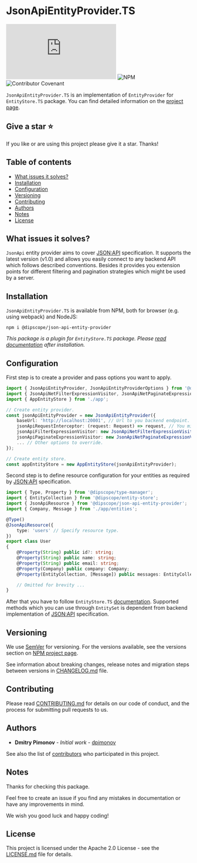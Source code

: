 # JsonApiEntityProvider.TS

![GitHub](https://img.shields.io/github/license/dipscope/JsonApiEntityProvider.TS) ![NPM](https://img.shields.io/npm/v/@dipscope/json-api-entity-provider) ![Contributor Covenant](https://img.shields.io/badge/Contributor%20Covenant-2.1-4baaaa.svg)

`JsonApiEntityProvider.TS` is an implementation of `EntityProvider` for `EntityStore.TS` package. You can find detailed information on the [project page](https://github.com/dipscope/EntityStore.TS).

## Give a star :star:

If you like or are using this project please give it a star. Thanks!

## Table of contents

* [What issues it solves?](#what-issues-it-solves)
* [Installation](#installation)
* [Configuration](#configuration)
* [Versioning](#versioning)
* [Contributing](#contributing)
* [Authors](#authors)
* [Notes](#notes)
* [License](#license)

## What issues it solves?

`JsonApi` entity provider aims to cover [JSON:API](https://jsonapi.org) specification. It supports the latest version (v1.0) and allows you easily connect to any backend API which follows described conventions. Besides it provides you extension points for different filtering and pagination strategies which might be used by a server.

## Installation

`JsonApiEntityProvider.TS` is available from NPM, both for browser (e.g. using webpack) and NodeJS:

```
npm i @dipscope/json-api-entity-provider
```

_This package is a plugin for `EntityStore.TS` package. Please [read documentation](https://github.com/dipscope/EntityStore.TS) after installation._

## Configuration

First step is to create a provider and pass options you want to apply.

```typescript
import { JsonApiEntityProvider, JsonApiEntityProviderOptions } from '@dipscope/json-api-entity-provider';
import { JsonApiNetFilterExpressionVisitor, JsonApiNetPaginateExpressionVisitor } from '@dipscope/json-api-entity-provider';
import { AppEntityStore } from './app';

// Create entity provider.
const jsonApiEntityProvider = new JsonApiEntityProvider({
    baseUrl: 'http://localhost:20001', // Url to you backend endpoint.
    jsonApiRequestInterceptor: (request: Request) => request, // You might intercept requests by adding headers. 
    jsonApiFilterExpressionVisitor: new JsonApiNetFilterExpressionVisitor(), // You might override filtering strategy used by a server.
    jsonApiPaginateExpressionVisitor: new JsonApiNetPaginateExpressionVisitor(), // You might override pagination strategy used by a server.
    ... // Other options to override.
});

// Create entity store.
const appEntityStore = new AppEntityStore(jsonApiEntityProvider);
```

Second step is to define resource configuration for your entities as required by [JSON:API](https://jsonapi.org) specification.

```typescript
import { Type, Property } from '@dipscope/type-manager';
import { EntityCollection } from '@dipscope/entity-store';
import { JsonApiResource } from '@dipscope/json-api-entity-provider';
import { Company, Message } from './app/entities';

@Type()
@JsonApiResource({
    type: 'users' // Specify resource type.
})
export class User
{
    @Property(String) public id?: string;
    @Property(String) public name: string;
    @Property(String) public email: string;
    @Property(Company) public company: Company;
    @Property(EntityCollection, [Message]) public messages: EntityCollection<Message>;

    // Omitted for brevity ...
}
```

After that you have to follow `EntityStore.TS` [documentation](https://github.com/dipscope/EntityStore.TS). Supported methods which you can use through `EntitySet` is dependent from backend implementation of [JSON:API](https://jsonapi.org) specification.

## Versioning

We use [SemVer](http://semver.org) for versioning. For the versions available, see the versions section on [NPM project page](https://www.npmjs.com/package/@dipscope/json-api-entity-provider).

See information about breaking changes, release notes and migration steps between versions in [CHANGELOG.md](https://github.com/dipscope/JsonApiEntityProvider.TS/blob/main/CHANGELOG.md) file.

## Contributing

Please read [CONTRIBUTING.md](https://github.com/dipscope/JsonApiEntityProvider.TS/blob/main/CONTRIBUTING.md) for details on our code of conduct, and the process for submitting pull requests to us.

## Authors

* **Dmitry Pimonov** - *Initial work* - [dpimonov](https://github.com/dpimonov)

See also the list of [contributors](https://github.com/dipscope/JsonApiEntityProvider.TS/contributors) who participated in this project.

## Notes

Thanks for checking this package.

Feel free to create an issue if you find any mistakes in documentation or have any improvements in mind.

We wish you good luck and happy coding!

## License

This project is licensed under the Apache 2.0 License - see the [LICENSE.md](https://github.com/dipscope/JsonApiEntityProvider.TS/blob/main/LICENSE.md) file for details.
